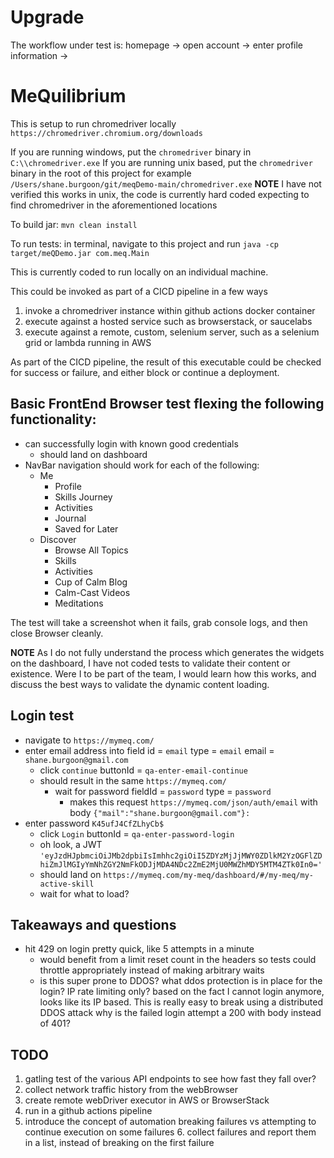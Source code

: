 
# Upgrade

The workflow under test is:
  homepage -> open account -> enter profile information ->













# MeQuilibrium 


This is setup to run chromedriver locally `https://chromedriver.chromium.org/downloads`

If you are running windows, put the `chromedriver` binary in `C:\\chromedriver.exe`
If you are running unix based, put the `chromedriver` binary in the root of this project for example `/Users/shane.burgoon/git/meqDemo-main/chromedriver.exe`
 **NOTE** I have not verified this works in unix, the code is currently hard coded expecting to find chromedriver in the aforementioned locations

To build jar: `mvn clean install`

To run tests:  in terminal, navigate to this project and run `java -cp target/meQDemo.jar com.meq.Main`

This is currently coded to run locally on an individual machine.

This could be invoked as part of a CICD pipeline in a few ways
1. invoke a chromedriver instance within github actions docker container
2. execute against a hosted service such as browserstack, or saucelabs
3. execute against a remote, custom, selenium server, such as a selenium grid or lambda running in AWS

As part of the CICD pipeline, the result of this executable could be checked for success or failure, and either block or continue a deployment.


## Basic FrontEnd  Browser test flexing the following functionality:

- can successfully login with known good credentials
  - should land on dashboard
- NavBar navigation should work for each of the following:
  - Me
    - Profile
    - Skills Journey
    - Activities
    - Journal
    - Saved for Later
  - Discover
    - Browse All Topics
    - Skills
    - Activities
    - Cup of Calm Blog
    - Calm-Cast Videos
    - Meditations

The test will take a screenshot when it fails, grab console logs, and then close Browser cleanly.

**NOTE** As I do not fully understand the process which generates the widgets on the dashboard, I have not coded tests to validate their content or existence.
Were I to be part of the team, I would learn how this works, and discuss the best ways to validate the dynamic content loading.

## Login test

- navigate to `https://mymeq.com/`
- enter email address into field id = `email` type = `email` email = `shane.burgoon@gmail.com`
  - click `continue` buttonId = `qa-enter-email-continue`
  - should result in the same `https://mymeq.com/`
    - wait for password fieldId = `password` type = `password`
      - makes this request `https://mymeq.com/json/auth/email` with body `{"mail":"shane.burgoon@gmail.com"}:`
- enter password `K45ufJ4CfZLhyCb$`
  - click `Login` buttonId = `qa-enter-password-login`
  - oh look, a JWT    `'eyJzdHJpbmciOiJMb2dpbiIsImhhc2giOiI5ZDYzMjJjMWY0ZDlkM2YzOGFlZDhiZmJlMGIyYmNhZGY2NmFkODJjMDA4NDc2ZmE2MjU0MWZhMDY5MTM4ZTk0In0='`
  - should land on `https://mymeq.com/my-meq/dashboard/#/my-meq/my-active-skill`
  - wait for what to load?


## Takeaways and questions

- hit 429 on login pretty quick, like 5 attempts in a minute
  - would benefit from a limit reset count in the headers so tests could throttle appropriately instead of making arbitrary waits
  - is this super prone to DDOS? what ddos protection is in place for the login? IP rate limiting only?
      based on the fact I cannot login anymore, looks like its IP based. This is really easy to break using a distributed DDOS attack
      why is the failed login attempt a 200 with body instead of 401?

## TODO

1. gatling test of the various API endpoints to see how fast they fall over?
2. collect network traffic history from the webBrowser
3. create remote webDriver executor in AWS or BrowserStack
4. run in a github actions pipeline
5. introduce the concept of automation breaking failures vs attempting to continue execution on some failures
   6. collect failures and report them in a list, instead of breaking on the first failure
